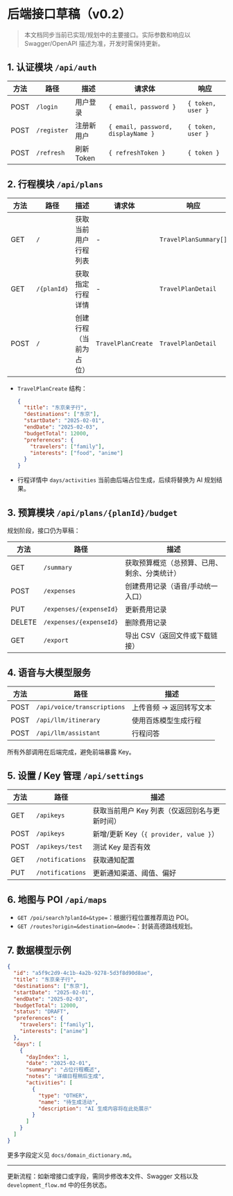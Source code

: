# 后端接口草稿（v0.2）

> 本文档同步当前已实现/规划中的主要接口。实际参数和响应以 Swagger/OpenAPI 描述为准，开发时需保持更新。

## 1. 认证模块 `/api/auth`

| 方法 | 路径        | 描述       | 请求体                             | 响应              |
| ---- | ----------- | ---------- | ---------------------------------- | ----------------- |
| POST | `/login`    | 用户登录   | `{ email, password }`              | `{ token, user }` |
| POST | `/register` | 注册新用户 | `{ email, password, displayName }` | `{ token, user }` |
| POST | `/refresh`  | 刷新 Token | `{ refreshToken }`                 | `{ token }`       |

## 2. 行程模块 `/api/plans`

| 方法 | 路径        | 描述                   | 请求体             | 响应                  |
| ---- | ----------- | ---------------------- | ------------------ | --------------------- |
| GET  | `/`         | 获取当前用户行程列表   | -                  | `TravelPlanSummary[]` |
| GET  | `/{planId}` | 获取指定行程详情       | -                  | `TravelPlanDetail`    |
| POST | `/`         | 创建行程（当前为占位） | `TravelPlanCreate` | `TravelPlanDetail`    |

- `TravelPlanCreate` 结构：
  ```json
  {
    "title": "东京亲子行",
    "destinations": ["东京"],
    "startDate": "2025-02-01",
    "endDate": "2025-02-03",
    "budgetTotal": 12000,
    "preferences": {
      "travelers": ["family"],
      "interests": ["food", "anime"]
    }
  }
  ```
- 行程详情中 `days/activities` 当前由后端占位生成，后续将替换为 AI 规划结果。

## 3. 预算模块 `/api/plans/{planId}/budget`

规划阶段，接口仍为草稿：

| 方法   | 路径                    | 描述                                         |
| ------ | ----------------------- | -------------------------------------------- |
| GET    | `/summary`              | 获取预算概览（总预算、已用、剩余、分类统计） |
| POST   | `/expenses`             | 创建费用记录（语音/手动统一入口）            |
| PUT    | `/expenses/{expenseId}` | 更新费用记录                                 |
| DELETE | `/expenses/{expenseId}` | 删除费用记录                                 |
| GET    | `/export`               | 导出 CSV（返回文件或下载链接）               |

## 4. 语音与大模型服务

| 方法 | 路径                        | 描述                    |
| ---- | --------------------------- | ----------------------- |
| POST | `/api/voice/transcriptions` | 上传音频 → 返回转写文本 |
| POST | `/api/llm/itinerary`        | 使用百炼模型生成行程    |
| POST | `/api/llm/assistant`        | 行程问答                |

所有外部调用在后端完成，避免前端暴露 Key。

## 5. 设置 / Key 管理 `/api/settings`

| 方法 | 路径             | 描述                                          |
| ---- | ---------------- | --------------------------------------------- |
| GET  | `/apikeys`       | 获取当前用户 Key 列表（仅返回别名与更新时间） |
| POST | `/apikeys`       | 新增/更新 Key（`{ provider, value }`）        |
| POST | `/apikeys/test`  | 测试 Key 是否有效                             |
| GET  | `/notifications` | 获取通知配置                                  |
| PUT  | `/notifications` | 更新通知渠道、阈值、偏好                      |

## 6. 地图与 POI `/api/maps`

- `GET /poi/search?planId=&type=`：根据行程位置推荐周边 POI。
- `GET /routes?origin=&destination=&mode=`：封装高德路线规划。

## 7. 数据模型示例

```json
{
  "id": "a5f9c2d9-4c1b-4a2b-9278-5d3f8d90d8ae",
  "title": "东京亲子行",
  "destinations": ["东京"],
  "startDate": "2025-02-01",
  "endDate": "2025-02-03",
  "budgetTotal": 12000,
  "status": "DRAFT",
  "preferences": {
    "travelers": ["family"],
    "interests": ["anime"]
  },
  "days": [
    {
      "dayIndex": 1,
      "date": "2025-02-01",
      "summary": "占位行程概述",
      "notes": "详细日程稍后生成",
      "activities": [
        {
          "type": "OTHER",
          "name": "待生成活动",
          "description": "AI 生成内容将在此处展示"
        }
      ]
    }
  ]
}
```

更多字段定义见 `docs/domain_dictionary.md`。

---

更新流程：如新增接口或字段，需同步修改本文件、Swagger 文档以及 `development_flow.md` 中的任务状态。
